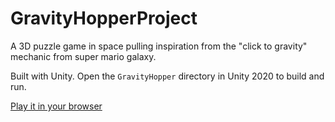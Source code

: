 # GravityHopperProject

A 3D puzzle game in space pulling inspiration from the "click to gravity" mechanic from super mario galaxy.

Built with Unity. Open the `GravityHopper` directory in Unity 2020 to build and run.

[Play it in your browser](http://benpartridge.itch.io/gravity-hopper)

